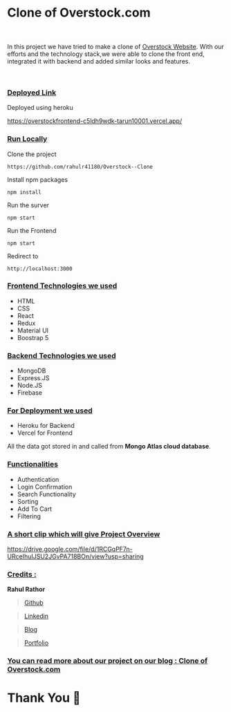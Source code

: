 

# Clone of Overstock.com  &nbsp;   &nbsp;   &nbsp;   &nbsp;   &nbsp; &nbsp;   &nbsp;   &nbsp;   &nbsp;   &nbsp; &nbsp;   &nbsp;   &nbsp;   &nbsp;   &nbsp; &nbsp;   &nbsp;   &nbsp;   &nbsp;   &nbsp;  &nbsp;   &nbsp;    &nbsp;   &nbsp;   &nbsp;   &nbsp;

In this project we have tried to make a clone of <a href="https://www.overstock.com/" target="_blank">Overstock Website</a>. With our efforts and the technology stack,we were able to clone the front end, integrated it with backend and added similar looks and features.

<img src="https://miro.medium.com/max/1400/1*No28AKL8qLCLMuldfFqW7Q.png" alt="" />

<img src="https://miro.medium.com/max/1400/1*uFR3vg5xPU14d6JEhKvZyQ.png" alt="" />

<img src="https://miro.medium.com/max/1400/1*e1Zf2mZKJcr65ovIInKSeQ.png" alt="" />

<img src="https://miro.medium.com/max/1400/1*2ulMH5gjvgVoeWNvwWyXnQ.png" alt="" />

<img src = "https://miro.medium.com/max/1400/1*RO-PAh_XGc6v3Q4xZ73Z0Q.png" alt = "" />

<img src = "https://miro.medium.com/max/1400/1*GTRWQt6Q23I7UYf2A4xtiA.png" alt = "" />

<div style='page-break-after: always'></div>

### <u>Deployed Link</u>

Deployed using heroku 

<a href="https://overstockfrontend-c5ldh9wdk-tarun10001.vercel.app/">https://overstockfrontend-c5ldh9wdk-tarun10001.vercel.app/</a>

### <u>Run Locally</u>

Clone the project

```
https://github.com/rahulr41180/Overstock--Clone
```

Install npm packages

```
npm install
```

Run the surver

```
npm start
```

Run the Frontend

```
npm start
```
Redirect to

```
http://localhost:3000
```

<div style='page-break-after: always'></div>

### <u>Frontend Technologies we used</u>

- HTML
- CSS
- React
- Redux
- Material UI
- Boostrap 5

### <u>Backend Technologies we used</u>

- MongoDB
- Express.JS
- Node.JS
- Firebase

### <u>For Deployment we used</u>

- Heroku for Backend
- Vercel for Frontend

All the data got stored in and called from <b>Mongo Atlas cloud database</b>.

<div style='page-break-after: always'></div>

### <u>Functionalities</u>

- Authentication
- Login Confirmation
- Search Functionality
- Sorting
- Add To Cart
- Filtering


<div style='page-break-after: always'></div>


### <u>A short clip which will give Project Overview</u>

https://drive.google.com/file/d/1RCGqPF7n-URceIhuIJSU2JGvPA718BOn/view?usp=sharing

<div style='page-break-after: always'></div>

### <u>Credits :</u>

<b>Rahul Rathor</b>

> <a href="https://github.com/rahulr41180" target="_blank">Github</a>

> <a href="https://www.linkedin.com/in/rahul--rathor/" target="_blank">Linkedin</a>

> <a href="https://medium.com/@www.rahulr41180/journey-of-cloning-of-the-website-overstock-1d22f190f56b" target="_blank">Blog</a>

> <a href="https://rahul-rathor-portfolio.vercel.app/" target="_blank">Portfolio</a>



### <u>You can read more about our project on our blog : <a href="https://medium.com/@www.rahulr41180/journey-of-cloning-of-the-website-overstock-1d22f190f56b" target="_blank">Clone of Overstock.com</a> </u>


# Thank You :sparkling_heart:

